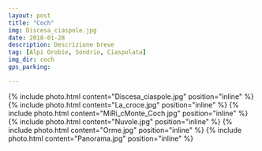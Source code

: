 ```yaml
---
layout: post
title: "Coch"
img: Discesa_ciaspole.jpg
date: 2018-01-28
description: Descrizione breve
tag: [Alpi Orobie, Sondrio, Ciaspolata]
img_dir: coch
gps_parking:

---
```

<div>
{% include photo.html content="Discesa_ciaspole.jpg" position="inline" %}
{% include photo.html content="La_croce.jpg" position="inline" %}
{% include photo.html content="MiRi_cMonte_Coch.jpg" position="inline" %}
{% include photo.html content="Nuvole.jpg" position="inline" %}
{% include photo.html content="Orme.jpg" position="inline" %}
{% include photo.html content="Panorama.jpg" position="inline" %}
</div>
